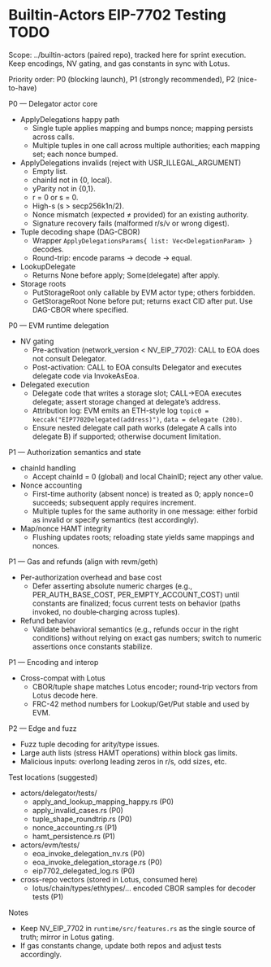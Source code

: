 # Builtin-Actors EIP-7702 Testing TODO

Scope: ../builtin-actors (paired repo), tracked here for sprint execution. Keep encodings, NV gating, and gas constants in sync with Lotus.

Priority order: P0 (blocking launch), P1 (strongly recommended), P2 (nice-to-have)

P0 — Delegator actor core
- ApplyDelegations happy path
  - Single tuple applies mapping and bumps nonce; mapping persists across calls.
  - Multiple tuples in one call across multiple authorities; each mapping set; each nonce bumped.
- ApplyDelegations invalids (reject with USR_ILLEGAL_ARGUMENT)
  - Empty list.
  - chainId not in {0, local}.
  - yParity not in {0,1}.
  - r = 0 or s = 0.
  - High-s (s > secp256k1n/2).
  - Nonce mismatch (expected ≠ provided) for an existing authority.
  - Signature recovery fails (malformed r/s/v or wrong digest).
- Tuple decoding shape (DAG-CBOR)
  - Wrapper `ApplyDelegationsParams{ list: Vec<DelegationParam> }` decodes.
  - Round-trip: encode params → decode → equal.
- LookupDelegate
  - Returns None before apply; Some(delegate) after apply.
- Storage roots
  - PutStorageRoot only callable by EVM actor type; others forbidden.
  - GetStorageRoot None before put; returns exact CID after put. Use DAG-CBOR where specified.

P0 — EVM runtime delegation
- NV gating
  - Pre-activation (network_version < NV_EIP_7702): CALL to EOA does not consult Delegator.
  - Post-activation: CALL to EOA consults Delegator and executes delegate code via InvokeAsEoa.
- Delegated execution
  - Delegate code that writes a storage slot; CALL→EOA executes delegate; assert storage changed at delegate’s address.
  - Attribution log: EVM emits an ETH-style log `topic0 = keccak("EIP7702Delegated(address)")`, `data = delegate (20b)`.
  - Ensure nested delegate call path works (delegate A calls into delegate B) if supported; otherwise document limitation.

P1 — Authorization semantics and state
- chainId handling
  - Accept chainId = 0 (global) and local ChainID; reject any other value.
- Nonce accounting
  - First-time authority (absent nonce) is treated as 0; apply nonce=0 succeeds; subsequent apply requires increment.
  - Multiple tuples for the same authority in one message: either forbid as invalid or specify semantics (test accordingly).
- Map/nonce HAMT integrity
  - Flushing updates roots; reloading state yields same mappings and nonces.

P1 — Gas and refunds (align with revm/geth)
- Per-authorization overhead and base cost
  - Defer asserting absolute numeric charges (e.g., PER_AUTH_BASE_COST, PER_EMPTY_ACCOUNT_COST) until constants are finalized; focus current tests on behavior (paths invoked, no double‑charging across tuples).
- Refund behavior
  - Validate behavioral semantics (e.g., refunds occur in the right conditions) without relying on exact gas numbers; switch to numeric assertions once constants stabilize.

P1 — Encoding and interop
- Cross-compat with Lotus
  - CBOR/tuple shape matches Lotus encoder; round-trip vectors from Lotus decode here.
  - FRC-42 method numbers for Lookup/Get/Put stable and used by EVM.

P2 — Edge and fuzz
- Fuzz tuple decoding for arity/type issues.
- Large auth lists (stress HAMT operations) within block gas limits.
- Malicious inputs: overlong leading zeros in r/s, odd sizes, etc.

Test locations (suggested)
- actors/delegator/tests/
  - apply_and_lookup_mapping_happy.rs (P0)
  - apply_invalid_cases.rs (P0)
  - tuple_shape_roundtrip.rs (P0)
  - nonce_accounting.rs (P1)
  - hamt_persistence.rs (P1)
- actors/evm/tests/
  - eoa_invoke_delegation_nv.rs (P0)
  - eoa_invoke_delegation_storage.rs (P0)
  - eip7702_delegated_log.rs (P0)
- cross-repo vectors (stored in Lotus, consumed here)
  - lotus/chain/types/ethtypes/… encoded CBOR samples for decoder tests (P1)

Notes
- Keep NV_EIP_7702 in `runtime/src/features.rs` as the single source of truth; mirror in Lotus gating.
- If gas constants change, update both repos and adjust tests accordingly.
